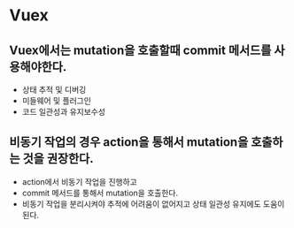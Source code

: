 # Vuex 


## Vuex에서는 mutation을 호출할때 commit 메서드를 사용해야한다.
- 상태 추적 및 디버깅
- 미들웨어 및 플러그인
- 코드 일관성과 유지보수성

## 비동기 작업의 경우 action을 통해서 mutation을 호출하는 것을 권장한다.
- action에서 비동기 작업을 진행하고
- commit 메서드를 통해서 mutation을 호출한다.
- 비동기 작업을 분리시켜야 추적에 어려움이 없어지고 상태 일관성 유지에도 도움이 된다.
